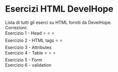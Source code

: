 # Esercizi HTML DevelHope

Lista di tutti gli eserci su HTML forniti da DevelHope.  
Correzioni:  
Esercizio 1 - Head :star: :star: :star:  
Esercizio 2 - HTML tags :star: :star:  
Esercizio 3 - Attributes  
Esercizio 4 - Table :star: :star: :star:   
Esercizio 5 - Form  
Esercizio 6 - validation  

